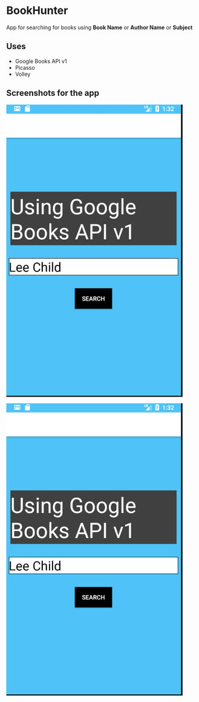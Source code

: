 # BookHunter

App for searching for books using **Book Name** or **Author Name** or **Subject**

## Uses
* Google Books API v1
* Picasso 
* Volley 

## Screenshots for the app
![alt text][logo]

[logo]: https://github.com/zed1025/BookHunter/blob/master/activity_main.png "MainActivity"

![alt text][logo]

[logo]: https://github.com/zed1025/BookHunter/blob/master/display_books_activity.png "DisplayBooksActivity"
